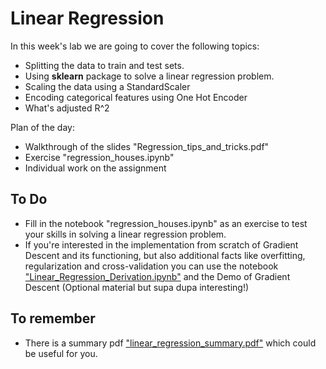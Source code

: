 # Linear Regression

In this week's lab we are going to cover the following topics:
- Splitting the data to train and test sets.
- Using __sklearn__ package to solve a linear regression problem.
- Scaling the data using a StandardScaler
- Encoding categorical features using One Hot Encoder
- What's adjusted R^2 

Plan of the day:
- Walkthrough of the slides "Regression_tips_and_tricks.pdf"
- Exercise "regression_houses.ipynb"
- Individual work on the assignment


## To Do

- Fill in the notebook "regression_houses.ipynb" as an exercise to test your skills in solving a linear regression problem.
- If you're interested in the implementation from scratch of Gradient Descent and its functioning, but also additional facts like overfitting, regularization and cross-validation you can use the notebook ["Linear_Regression_Derivation.ipynb"](https://colab.research.google.com/github/michalis0/DataMining_and_MachineLearning/blob/master/week5/Linear_Regression_Derivation.ipynb) and the Demo of Gradient Descent (Optional material but supa dupa interesting!)

## To remember
- There is a summary pdf ["linear_regression_summary.pdf"](linear_regression_summary.pdf) which could be useful for you. 
